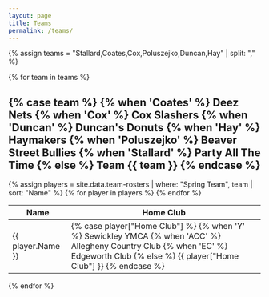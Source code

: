 ```yaml
---
layout: page
title: Teams
permalink: /teams/
---
```


{% assign teams = "Stallard,Coates,Cox,Poluszejko,Duncan,Hay" | split: "," %}

{% for team in teams %}
  <h2>
    {% case team %}
      {% when 'Coates' %}
        Deez Nets
      {% when 'Cox' %}
        Cox Slashers
      {% when 'Duncan' %}
        Duncan's Donuts
      {% when 'Hay' %}
        Haymakers
      {% when 'Poluszejko' %}
        Beaver Street Bullies
      {% when 'Stallard' %}
        Party All The Time
      {% else %}
        Team {{ team }}
    {% endcase %}
  </h2>
  <table>
    <thead>
      <tr>
        <th>Name</th>
        <th>Home Club</th>
      </tr>
    </thead>
    <tbody>
      {% assign players = site.data.team-rosters | where: "Spring Team", team | sort: "Name" %}
      {% for player in players %}
        <tr>
          <td>{{ player.Name }}</td>
          <td>
            {% case player["Home Club"] %}
              {% when 'Y' %}
                Sewickley YMCA
              {% when 'ACC' %}
                Allegheny Country Club
              {% when 'EC' %}
                Edgeworth Club
              {% else %}
                {{ player["Home Club"] }}
            {% endcase %}
          </td>
        </tr>
      {% endfor %}
    </tbody>
  </table>
{% endfor %}

